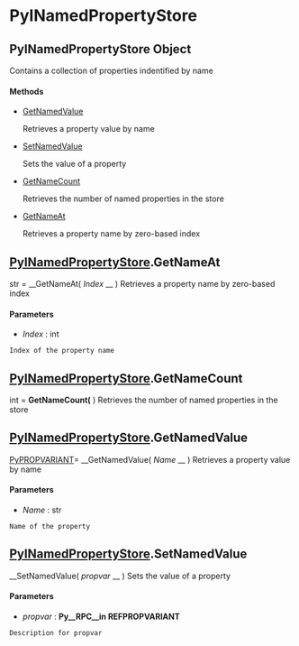 # PyINamedPropertyStore

## PyINamedPropertyStore Object

Contains a collection of properties indentified by name

#### Methods


  - [GetNamedValue](PyINamedPropertyStore.md#pyinamedpropertystoregetnamedvalue)

    Retrieves a property value by name&nbsp;

  - [SetNamedValue](PyINamedPropertyStore.md#pyinamedpropertystoresetnamedvalue)

    Sets the value of a property&nbsp;

  - [GetNameCount](PyINamedPropertyStore.md#pyinamedpropertystoregetnamecount)

    Retrieves the number of named properties in the store&nbsp;

  - [GetNameAt](PyINamedPropertyStore.md#pyinamedpropertystoregetnameat)

    Retrieves a property name by zero-based index&nbsp;

## [PyINamedPropertyStore](#pyinamedpropertystore).GetNameAt

str = __GetNameAt( *Index* __ )
Retrieves a property name by zero-based index

#### Parameters


  -  *Index* : int

    Index of the property name

## [PyINamedPropertyStore](#pyinamedpropertystore).GetNameCount

int = __GetNameCount(__ )
Retrieves the number of named properties in the store

## [PyINamedPropertyStore](#pyinamedpropertystore).GetNamedValue

[PyPROPVARIANT](#pypropvariant)= __GetNamedValue( *Name* __ )
Retrieves a property value by name

#### Parameters


  -  *Name* : str

    Name of the property

## [PyINamedPropertyStore](#pyinamedpropertystore).SetNamedValue

 __SetNamedValue( *propvar* __ )
Sets the value of a property

#### Parameters


  -  *propvar* : __Py__RPC__in REFPROPVARIANT__ 

    Description for propvar